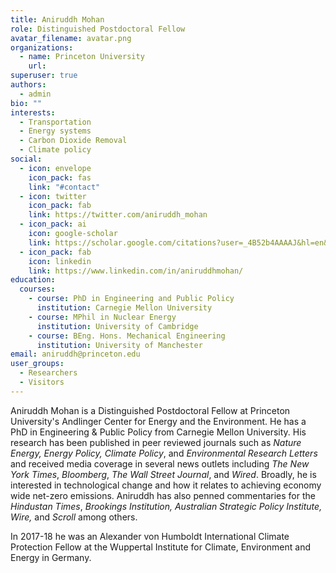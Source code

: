 ```yaml
---
title: Aniruddh Mohan
role: Distinguished Postdoctoral Fellow
avatar_filename: avatar.png
organizations:
  - name: Princeton University
    url: 
superuser: true
authors:
  - admin
bio: ""
interests:
  - Transportation
  - Energy systems
  - Carbon Dioxide Removal
  - Climate policy
social:
  - icon: envelope
    icon_pack: fas
    link: "#contact"
  - icon: twitter
    icon_pack: fab
    link: https://twitter.com/aniruddh_mohan
  - icon_pack: ai
    icon: google-scholar
    link: https://scholar.google.com/citations?user=_4B52b4AAAAJ&hl=en&oi=ao
  - icon_pack: fab
    icon: linkedin
    link: https://www.linkedin.com/in/aniruddhmohan/
education:
  courses:
    - course: PhD in Engineering and Public Policy
      institution: Carnegie Mellon University
    - course: MPhil in Nuclear Energy
      institution: University of Cambridge
    - course: BEng. Hons. Mechanical Engineering
      institution: University of Manchester
email: aniruddh@princeton.edu
user_groups:
  - Researchers
  - Visitors
---
```

Aniruddh Mohan is a Distinguished Postdoctoral Fellow at Princeton University's Andlinger Center for Energy and the Environment. He has a PhD in Engineering & Public Policy from Carnegie Mellon University. His research has been published in peer reviewed journals such as *Nature Energy, Energy Policy, Climate Policy*, and *Environmental Research Letters* and received media coverage in several news outlets including *The New York Times*, *Bloomberg*, *The Wall Street Journal*, and *Wired*. Broadly, he is interested in technological change and how it relates to achieving economy wide net-zero emissions. Aniruddh has also penned commentaries for the *Hindustan Times*, *Brookings Institution, Australian Strategic Policy Institute, Wire,* and *Scroll* among others.

In 2017-18 he was an Alexander von Humboldt International Climate Protection Fellow at the Wuppertal Institute for Climate, Environment and Energy in Germany. 
